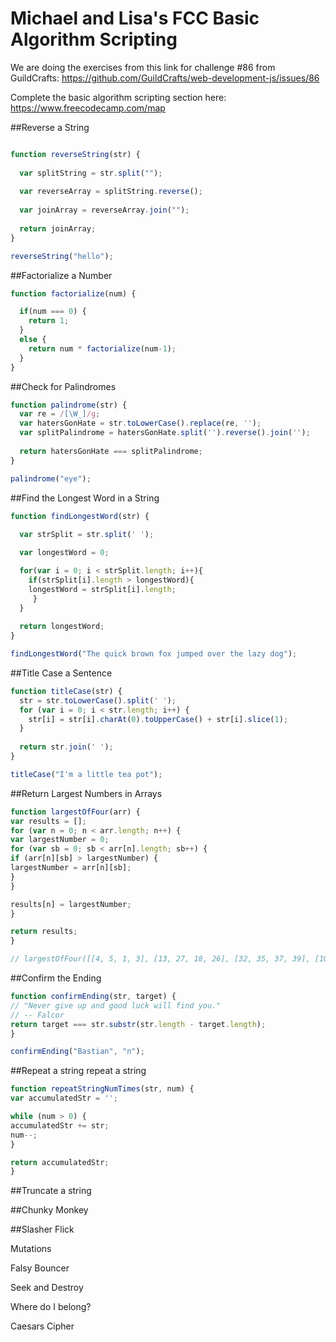 # Michael and Lisa's FCC Basic Algorithm Scripting

We are doing the exercises from this link for challenge #86 from GuildCrafts: https://github.com/GuildCrafts/web-development-js/issues/86

Complete the basic algorithm scripting section here:
https://www.freecodecamp.com/map

##Reverse a String 
```javascript

function reverseString(str) {
  
  var splitString = str.split("");
  
  var reverseArray = splitString.reverse();
  
  var joinArray = reverseArray.join("");
  
  return joinArray;
}

reverseString("hello");
```

##Factorialize a Number
```javascript
function factorialize(num) {

  if(num === 0) {
    return 1;
  }
  else {
    return num * factorialize(num-1);
  }
}
```

##Check for Palindromes
```javascript
function palindrome(str) {
  var re = /[\W_]/g;
  var hatersGonHate = str.toLowerCase().replace(re, '');
  var splitPalindrome = hatersGonHate.split('').reverse().join('');
  
  return hatersGonHate === splitPalindrome;
} 

palindrome("eye");
```

##Find the Longest Word in a String 
```javascript
function findLongestWord(str) {
 
  var strSplit = str.split(' ');

  var longestWord = 0;

  for(var i = 0; i < strSplit.length; i++){
    if(strSplit[i].length > longestWord){
	longestWord = strSplit[i].length; 
     }
  }
 
  return longestWord; 
}

findLongestWord("The quick brown fox jumped over the lazy dog");
```

##Title Case a Sentence 
```javascript
function titleCase(str) {
  str = str.toLowerCase().split(' ');
  for (var i = 0; i < str.length; i++) {
    str[i] = str[i].charAt(0).toUpperCase() + str[i].slice(1); 
  }
  
  return str.join(' ');
}

titleCase("I'm a little tea pot");
```

##Return Largest Numbers in Arrays 
```javascript
function largestOfFour(arr) {
var results = [];
for (var n = 0; n < arr.length; n++) {
var largestNumber = 0;
for (var sb = 0; sb < arr[n].length; sb++) {
if (arr[n][sb] > largestNumber) {
largestNumber = arr[n][sb];
}
}

results[n] = largestNumber;
}

return results;
}

// largestOfFour([[4, 5, 1, 3], [13, 27, 18, 26], [32, 35, 37, 39], [1000, 1001, 857, 1]]);
```
##Confirm the Ending 
```javascript
function confirmEnding(str, target) {
// "Never give up and good luck will find you."
// -- Falcor
return target === str.substr(str.length - target.length);
}

confirmEnding("Bastian", "n");
```
##Repeat a string repeat a string 
```javascript
function repeatStringNumTimes(str, num) {
var accumulatedStr = '';

while (num > 0) {
accumulatedStr += str;
num--;
}

return accumulatedStr;
}
```

##Truncate a string 

##Chunky Monkey 

##Slasher Flick 

Mutations 

Falsy Bouncer 

Seek and Destroy 

Where do I belong?

Caesars Cipher 
